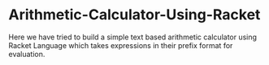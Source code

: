 # Arithmetic-Calculator-Using-Racket

Here we have tried to build a simple text based arithmetic calculator using Racket Language which takes expressions in their prefix format for evaluation.

